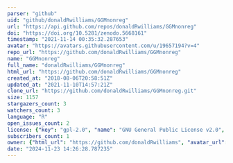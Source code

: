 ```yaml
---
parser: "github"
uid: "github/donaldRwilliams/GGMnonreg"
url: "https://api.github.com/repos/donaldRwilliams/GGMnonreg"
doi: "https://doi.org/10.5281/zenodo.5668161"
timestamp: "2021-11-14 00:35:32.287653"
avatar: "https://avatars.githubusercontent.com/u/19657194?v=4"
repo_url: "https://github.com/donaldRwilliams/GGMnonreg"
name: "GGMnonreg"
full_name: "donaldRwilliams/GGMnonreg"
html_url: "https://github.com/donaldRwilliams/GGMnonreg"
created_at: "2018-08-06T20:58:51Z"
updated_at: "2021-11-10T14:57:21Z"
clone_url: "https://github.com/donaldRwilliams/GGMnonreg.git"
size: 1157
stargazers_count: 3
watchers_count: 3
language: "R"
open_issues_count: 2
license: {"key": "gpl-2.0", "name": "GNU General Public License v2.0", "spdx_id": "GPL-2.0", "url": "https://api.github.com/licenses/gpl-2.0", "node_id": "MDc6TGljZW5zZTg="}
subscribers_count: 1
owner: {"html_url": "https://github.com/donaldRwilliams", "avatar_url": "https://avatars.githubusercontent.com/u/19657194?v=4", "login": "donaldRwilliams", "type": "User"}
date: "2024-11-23 14:26:28.787235"
---
```

